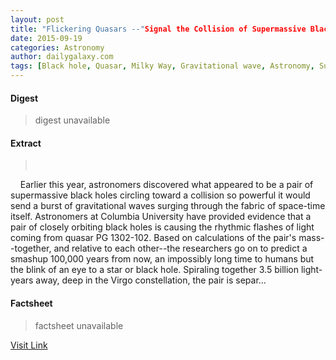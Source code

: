 ```yaml
---
layout: post
title: "Flickering Quasars --"Signal the Collision of Supermassive Black Holes""
date: 2015-09-19
categories: Astronomy
author: dailygalaxy.com
tags: [Black hole, Quasar, Milky Way, Gravitational wave, Astronomy, Supermassive black hole, Gravity, PKS 1302-102, General relativity, Physical cosmology, Spacetime, Physics, Astronomical objects, Outer space, Physical sciences]
---
```



#### Digest
>digest unavailable

#### Extract
>         Earlier this year, astronomers discovered what appeared to be a pair of supermassive black holes circling toward a collision so powerful it would send a burst of gravitational waves surging through the fabric of space-time itself. Astronomers at Columbia University have provided evidence that a pair of closely orbiting black holes is causing the rhythmic flashes of light coming from quasar PG 1302-102. Based on calculations of the pair's mass--together, and relative to each other--the researchers go on to predict a smashup 100,000 years from now, an impossibly long time to humans but the blink of an eye to a star or black hole. Spiraling together 3.5 billion light-years away, deep in the Virgo constellation, the pair is separ...

#### Factsheet
>factsheet unavailable

[Visit Link](http://www.dailygalaxy.com/my_weblog/2015/09/flickering-quasars-signal-colliding-supermassive-black-holes.html)


